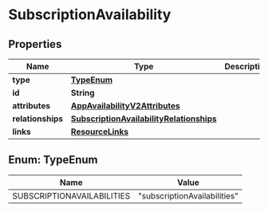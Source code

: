 

# SubscriptionAvailability


## Properties

| Name | Type | Description | Notes |
|------------ | ------------- | ------------- | -------------|
|**type** | [**TypeEnum**](#TypeEnum) |  |  |
|**id** | **String** |  |  |
|**attributes** | [**AppAvailabilityV2Attributes**](AppAvailabilityV2Attributes.md) |  |  [optional] |
|**relationships** | [**SubscriptionAvailabilityRelationships**](SubscriptionAvailabilityRelationships.md) |  |  [optional] |
|**links** | [**ResourceLinks**](ResourceLinks.md) |  |  [optional] |



## Enum: TypeEnum

| Name | Value |
|---- | -----|
| SUBSCRIPTIONAVAILABILITIES | &quot;subscriptionAvailabilities&quot; |




